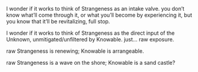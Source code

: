 I wonder if it works to think of Strangeness as an intake valve. you don’t know what’ll come through it, or what you’ll become by experiencing it, but you know that it’ll be revitalizing, full stop.

I wonder if it works to think of Strangeness as the direct input of the Unknown, unmitigated/unfiltered by Knowable. just... raw exposure.

raw Strangeness is renewing; Knowable is arrangeable.

raw Strangeness is a wave on the shore; Knowable is a sand castle?
